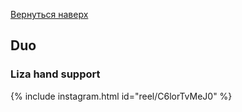 [Вернуться наверх](/hoop)

## Duo

### Liza hand support

{% include instagram.html id="reel/C6lorTvMeJ0" %}
